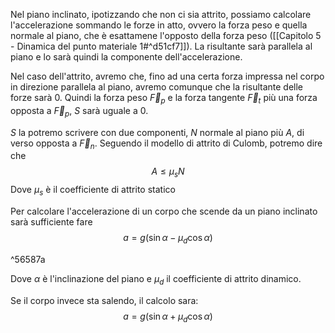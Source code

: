 Nel piano inclinato, ipotizzando che non ci sia attrito, possiamo calcolare l'accelerazione sommando le forze in atto, ovvero la forza peso e quella normale al piano, che è esattamene l'opposto della forza peso ([[Capitolo 5 - Dinamica del punto materiale 1#^d51cf7]]).
La risultante sarà parallela al piano e lo sarà quindi la componente dell'accelerazione.

Nel caso dell'attrito, avremo che, fino ad una certa forza impressa nel corpo in direzione parallela al piano, avremo comunque che la risultante delle forze sarà 0.
Quindi la forza peso $\vec{F}_{p}$ e la forza tangente $\vec{F}_{t}$ più una forza opposta a $\vec{F}_{p}$, $S$ sarà uguale a 0.

$S$ la potremo scrivere con due componenti, $N$ normale al piano più $A$, di verso opposta a $\vec{F}_{n}$.
Seguendo il modello di attrito di Culomb, potremo dire che $$A\le \mu_{s}N$$
Dove $\mu_{s}$ è il coefficiente di attrito statico

Per calcolare l'accelerazione di un corpo che scende da un piano inclinato sarà sufficiente fare 
$$
a=g(\sin\alpha-\mu_{d}\cos\alpha)
$$

^56587a

Dove $\alpha$ è l'inclinazione del piano e $\mu_{d}$ il coefficiente di attrito dinamico.

Se il corpo invece sta salendo, il calcolo sara:
$$a=g(\sin\alpha+\mu_d\cos\alpha)$$
